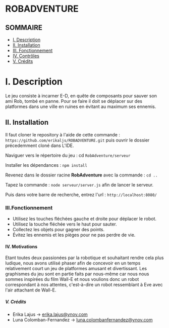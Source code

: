 # ROBADVENTURE

## SOMMAIRE
- [I. Description](#i-Description)
- [II. Installation](#ii-Installation)
- [III. Fonctionnement](#iii-Fonctionnement)
- [IV. Contrôles](#iv-Controles)
- [V. Crédits](#credits)


# I. Description 

Le jeu consiste à incarner E-D, en quête de composants pour sauver son ami Rob, tombé en panne. 
Pour se faire il doit se déplacer sur des platformes dans une ville en ruines en évitant au maximum ses ennemis. 


## II. Installation

Il faut cloner le repository à l'aide de cette commande : 
`https://github.com/erikaljs/ROBADVENTURE.git`
puis ouvrir le dossier précedemment cloné dans L'IDE.

Naviguer vers le répertoire du jeu : cd `RobAdventure/serveur`

Installer les dépendances : `npm install`

Revenez dans le dossier racine **RobAdventure** avec la commande : `cd ..`

Tapez la commande : `node serveur/server.js` afin de lancer le serveur.

Puis dans votre barre de recherche, entrez l'url : `http://localhost:8080/`


### III.Fonctionnement

- Utilisez les touches fléchées gauche et droite pour déplacer le robot.
- Utilisez la touche fléchée vers le haut pour sauter.
- Collectez les objets pour gagner des points.
- Évitez les ennemis et les pièges pour ne pas perdre de vie.


#### IV. Motivations

Etant toutes deux passionées par la robotique et souhaitant rendre cela plus ludique, nous avons utilisé phaser afin de concevoir en un temps relativement court un jeu de platformes amusant et divertissant. Les graphismes du jeu sont en partie faits par nous-même car nous nous sommes inspirées du film Wall-E et nous voulions donc un robot correspondant à nos attentes, c'est-à-dire un robot ressemblant à Eve avec l'air attachant de Wall-E.


##### V. Crédits

- Erika Lajus -> erika.lajus@ynov.com
- Luna Colomban-Fernandez -> luna.colombanfernandez@ynov.com




